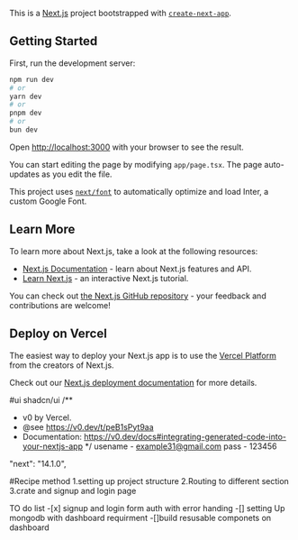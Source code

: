 This is a [Next.js](https://nextjs.org/) project bootstrapped with [`create-next-app`](https://github.com/vercel/next.js/tree/canary/packages/create-next-app).

## Getting Started

First, run the development server:

```bash
npm run dev
# or
yarn dev
# or
pnpm dev
# or
bun dev
```

Open [http://localhost:3000](http://localhost:3000) with your browser to see the result.

You can start editing the page by modifying `app/page.tsx`. The page auto-updates as you edit the file.

This project uses [`next/font`](https://nextjs.org/docs/basic-features/font-optimization) to automatically optimize and load Inter, a custom Google Font.

## Learn More

To learn more about Next.js, take a look at the following resources:

- [Next.js Documentation](https://nextjs.org/docs) - learn about Next.js features and API.
- [Learn Next.js](https://nextjs.org/learn) - an interactive Next.js tutorial.

You can check out [the Next.js GitHub repository](https://github.com/vercel/next.js/) - your feedback and contributions are welcome!

## Deploy on Vercel

The easiest way to deploy your Next.js app is to use the [Vercel Platform](https://vercel.com/new?utm_medium=default-template&filter=next.js&utm_source=create-next-app&utm_campaign=create-next-app-readme) from the creators of Next.js.

Check out our [Next.js deployment documentation](https://nextjs.org/docs/deployment) for more details.

#ui
shadcn/ui
/\*\*

- v0 by Vercel.
- @see https://v0.dev/t/peB1sPyt9aa
- Documentation: https://v0.dev/docs#integrating-generated-code-into-your-nextjs-app
  \*/
  usename - example31@gmail.com
  pass - 123456

"next": "14.1.0",

#Recipe method
1.setting up project structure
2.Routing to different section
3.crate and signup and login page

TO do list -[x] signup and login form auth with error handing
-[] setting Up mongodb with dashboard requirment
-[]build resusable componets on dashboard
